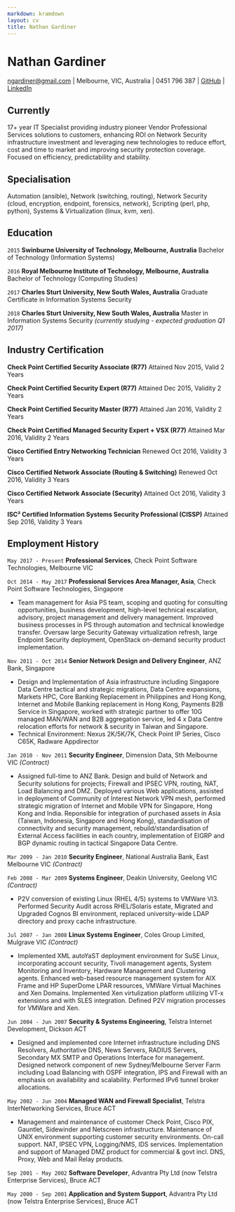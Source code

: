 ```yaml
---
markdown: kramdown
layout: cv
title: Nathan Gardiner
---
```


# Nathan Gardiner

<div id="webaddress">
<a href="mailto:ngardiner@gmail.com">ngardiner@gmail.com</a>
| Melbourne, VIC, Australia | 0451 796 387
| <a href="https://ngardiner.github.io">GitHub</a> | <a href="https://au.linkedin.com/in/ngardiner">LinkedIn</a>
</div>

## Currently

17+ year IT Specialist providing industry pioneer Vendor Professional Services solutions to customers, enhancing ROI on Network Security infrastructure investment and leveraging new technologies to reduce effort, cost and time to market and improving security protection coverage. Focused on efficiency, predictability and stability.

## Specialisation

Automation (ansible), Network (switching, routing), Network Security (cloud, encryption, endpoint, forensics, network), Scripting (perl, php, python), Systems & Virtualization (linux, kvm, xen).

## Education

`2015`
__Swinburne University of Technology, Melbourne, Australia__ Bachelor of Technology (Information Systems)

`2016`
__Royal Melbourne Institute of Technology, Melbourne, Australia__ Bachelor of Technology (Computing Studies)

`2017`
__Charles Sturt University, New South Wales, Australia__ Graduate Certificate in Information Systems Security

`2018`
__Charles Sturt University, New South Wales, Australia__ Master in Information Systems Security *(currently studying - expected graduation Q1 2017)*

## Industry Certification

__Check Point Certified Security Associate (R77)__ Attained Nov 2015, Valid 2 Years

__Check Point Certified Security Expert (R77)__ Attained Dec 2015, Validity 2 Years

__Check Point Certified Security Master (R77)__ Attained Jan 2016, Validity 2 Years

__Check Point Certified Managed Security Expert + VSX (R77)__ Attained Mar 2016, Validity 2 Years

__Cisco Certified Entry Networking Technician__ Renewed Oct 2016, Validity 3 Years

__Cisco Certified Network Associate (Routing & Switching)__ Renewed Oct 2016, Validity 3 Years

__Cisco Certified Network Associate (Security)__ Attained Oct 2016, Validity 3 Years

__ISC&#178; Certified Information Systems Security Professional (CISSP)__ Attained Sep 2016, Validity 3 Years

## Employment History

`May 2017 - Present`
__Professional Services__, Check Point Software Technologies, Melbourne VIC

`Oct 2014 - May 2017`
__Professional Services Area Manager, Asia__, Check Point Software Technologies, Singapore
- Team management for Asia PS team, scoping and quoting for consulting opportunities, business development, high-level technical escalation, advisory, project management and delivery management. Improved business processes in PS through automation and technical knowledge transfer. Oversaw large Security Gateway virtualization refresh, large Endpoint Security deployment, OpenStack on-demand security product implementation.

`Nov 2011 - Oct 2014`
__Senior Network Design and Delivery Engineer__, ANZ Bank, Singapore
- Design and Implementation of Asia infrastructure including Singapore Data Centre tactical and strategic migrations, Data Centre expansions, Markets HPC, Core Banking Replacement in Philippines and Hong Kong, Internet and Mobile Banking replacement in Hong Kong, Payments B2B Service in Singapore, worked with strategic partner to offer 10G managed MAN/WAN and B2B aggregation service, led 4 x Data Centre relocation efforts for network & security in Taiwan and Singapore.
- Technical Environment: Nexus 2K/5K/7K, Check Point IP Series, Cisco C65K, Radware Appdirector

`Jan 2010 - Nov 2011`
__Security Engineer__, Dimension Data, Sth Melbourne VIC *(Contract)*
- Assigned full-time to ANZ Bank. Design and build of Network and Security solutions for projects; Firewall and IPSEC VPN, routing, NAT, Load Balancing and DMZ. Deployed various Web applications, assisted in deployment of Community of Interest Network VPN mesh, performed strategic migration of Internet and Mobile VPN for Singapore, Hong Kong and India. Reponsible for integration of purchased assets in Asia (Taiwan, Indonesia, Singapore and Hong Kong), standardisation of connectivity and security management, rebuild/standardisation of External Access facilities in each country, implementation of EIGRP and BGP dynamic routing in tactical Singapore Data Centre.

`Mar 2009 - Jan 2010`
__Security Engineer__, National Australia Bank, East Melbourne VIC *(Contract)*

`Feb 2008 - Mar 2009`
__Systems Engineer__, Deakin University, Geelong VIC *(Contract)*
- P2V conversion of existing Linux (RHEL 4/5) systems to VMWare VI3. Performed Security Audit across RHEL/Solaris estate, Migrated and Upgraded Cognos BI environment, replaced university-wide LDAP directory and proxy cache infrastructure.

`Jul 2007 - Jan 2008`
__Linux Systems Engineer__, Coles Group Limited, Mulgrave VIC *(Contract)*
- Implemented XML autoYaST deployment environment for SuSE Linux, incorporating account security, Tivoli management agents, System Monitoring and Inventory, Hardware Management and Clustering agents. Enhanced web-based resource management system for AIX Frame and HP SuperDome LPAR resources, VMWare Virtual Machines and Xen Domains. Implemented Xen virtulization platform utilizing VT-x extensions and with SLES integration. Defined P2V migration processes for VMWare and Xen.

`Jun 2004 - Jun 2007`
__Security & Systems Engineering__, Telstra Internet Development, Dickson ACT
- Designed and implemented core Internet infrastructure including DNS Resolvers, Authoritative DNS, News Servers, RADIUS Servers, Secondary MX SMTP and Operations Interface for management. Designed network component of new Sydney/Melbourne Server Farm including Load Balancing with OSPF integration, IPS and Firewall with an emphasis on availability and scalability. Performed IPv6 tunnel broker allocations.

`May 2002 - Jun 2004`
__Managed WAN and Firewall Specialist__, Telstra InterNetworking Services, Bruce ACT
- Management and maintenance of customer Check Point, Cisco PIX, Gauntlet, Sidewinder and Netscreen infrastructure. Maintenance of UNIX environment supporting customer security environments. On-call support. NAT, IPSEC VPN, Logging/NMS, IDS services. Implementation and support of Managed DMZ product for commercial & govt incl. DNS, Proxy, Web and Mail Relay products.

`Sep 2001 - May 2002`
__Software Developer__, Advantra Pty Ltd (now Telstra Enterprise Services), Bruce ACT

`May 2000 - Sep 2001`
__Application and System Support__, Advantra Pty Ltd (now Telstra Enterprise Services), Bruce ACT

<!-- ### Footer Last updated: April 2017 -->
